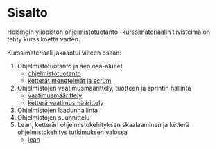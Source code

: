 # Sisalto
Helsingin yliopiston [ohjelmistotuotanto -kurssimateriaalin](https://ohjelmistotuotanto-hy.github.io/) tiivistelmä on tehty kurssikoetta varten.

Kurssimateriaali jakaantui viiteen osaan:
1. Ohjelmistotuotanto ja sen osa-alueet
    * [ohjelmistotuotanto](../osa-alueet/ohjelmistotuotanto.md)
    * [ketterät menetelmät ja scrum](../osa-alueet/scrum.md)
1. Ohjelmistojen vaatimusmäärittely, tuotteen ja sprintin hallinta
    * [vaatimusmäärittely](../osa-alueet/vaatimusmaarittely-yleisesti.md)
    * [ketterä vaatimusmäärittely](../osa-alueet/kettera-vaatimusmaarittely.md)
1. Ohjelmistojen laadunhallinta
1. Ohjelmistojen suunnittelu
1. Lean, ketterän ohjelmistokehityksen skaalaaminen ja ketterä ohjelmistokehitys tutkimuksen valossa
    * [lean](../osa-alueet/lean.md)
